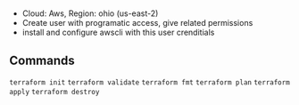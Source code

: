 # 
- Cloud: Aws, Region: ohio (us-east-2)
- Create user with programatic access, give related permissions
- install and configure awscli with this user crenditials

## Commands
`terraform init`
`terraform validate`
`terraform fmt`
`terraform plan`
`terraform apply`
`terraform destroy`


